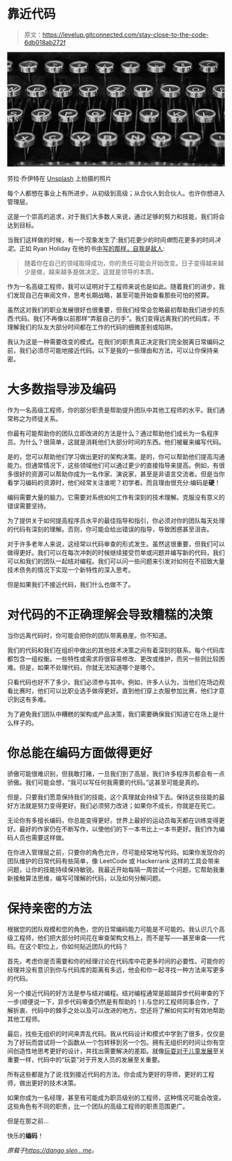 # 靠近代码

> 原文：<https://levelup.gitconnected.com/stay-close-to-the-code-6db018ab272f>

![](img/862312cab0f93396365db7c466255122.png)

劳拉·乔伊特在 [Unsplash](https://unsplash.com/s/photos/typewriter?utm_source=unsplash&utm_medium=referral&utm_content=creditCopyText) 上拍摄的照片

每个人都想在事业上有所进步。从初级到高级；从合伙人到合伙人。也许你想进入管理层。

这是一个崇高的追求，对于我们大多数人来说，通过足够的努力和技能，我们将会达到目标。

当我们这样做的时候，有一个现象发生了:我们花更少的时间*做*而花更多的时间*决定*。正如 Ryan Holiday 在他的书[中写的那样，自我是敌人](https://www.goodreads.com/book/show/27036528-ego-is-the-enemy):

> 随着你在自己的领域取得成功，你的责任可能会开始改变。日子变得越来越少是做，越来越多是做决定。这就是领导的本质。

作为一名高级工程师，我可以证明对于工程师来说也是如此。随着我们的进步，我们发现自己在审阅文件，思考长期战略，甚至可能开始查看那些可怕的预算。

虽然这对我们的职业发展很好也很重要，但我们经常会忽略最初帮助我们进步的东西:代码。我们不再像以前那样“弄脏自己的手”。我们变得远离我们的代码库，不理解我们的队友大部分时间都在工作的代码的细微差别或陷阱。

我认为这是一种需要改变的模式。在我们的职责真正决定我们完全脱离日常编码之前，我们必须尽可能地接近代码。以下是我的一些理由和方法，可以让你保持亲密。

# 大多数指导涉及编码

作为一名高级工程师，你的部分职责是帮助提升团队中其他工程师的水平。我们通常称之为师徒关系。

你最有可能帮助你的团队立即改进的方法是什么？通过帮助他们成长为一名程序员。为什么？很简单，这就是消耗他们大部分时间的东西。他们被雇来编写代码。

是的，您可以帮助他们学习做出更好的架构决策。是的，你可以帮助他们提高沟通能力。但通常情况下，这些领域他们可以通过更少的直接指导来提高。例如，有很多很好的资源可以帮助你成为一名作家、演说家，甚至是非语言交流者。但是当你看学习编码的资源时，他们经常关注谁呢？初学者。而且理由很充分:编码是**硬**！

编码需要大量的脑力。它需要对系统如何工作有深刻的技术理解。克服没有意义的错误需要坚持。

为了提供关于如何提高程序员水平的最佳指导和指引，你必须对你的团队每天处理的代码有深刻的理解。否则，你可能会给出错误的指导，导致困惑甚至沮丧。

对于许多老年人来说，这经常以代码审查的形式发生。虽然这很重要，但我们可以做得更好。我们可以在每次冲刺的时候继续接受罚单或问题并编写新的代码，我们可以和我们的团队一起结对编程。我们可以问一些问题来引发对如何在不招致大量技术债务的情况下实现一个新特性的深入思考。

但是如果我们不接近代码，我们什么也做不了。

# 对代码的不正确理解会导致糟糕的决策

当你远离代码时，你可能会把你的团队带离悬崖。你不知道。

我们的代码和我们在组织中做出的其他技术决策之间有着深刻的联系。每个代码库都包含一组权衡。一些特性或需求将很容易修改、更改或维护，而另一些则比较困难。但是，如果不处理代码，你就无法知道哪个是哪个。

只看代码也好不了多少。我们必须参与其中。例如，许多人认为，当他们在场边观看比赛时，他们可以比职业选手做得更好。直到他们穿上衣服参加比赛，他们才意识到这有多难。

为了避免我们团队中糟糕的架构或产品决策，我们需要确保我们知道它在场上是什么样子的。

# 你总能在编码方面做得更好

骄傲可能很难识别，但我敢打赌，一旦我们到了高层，我们许多程序员都会有一点骄傲。我们可能会想，“我可以写任何我需要的代码。”这甚至可能是真的。

但是，只要我们愿意保持我们的技能，这个真理就会持续下去。保持这些技能的最好方法就是努力变得更好。我们必须努力改进；如果你不成长，你就是在死亡。

无论你有多擅长编码，你总能变得更好。世界上最好的运动员每天都在训练变得更好。最好的作家仍在不断写作，以使他们的下一本书比上一本书更好。我们作为编码人员也需要这样做。

在你进入管理层之前，只要你的角色允许，尽可能经常地写代码。如果你发现你的团队维护的日常代码有些简单，像 LeetCode 或 Hackerrank 这样的工具会带来问题，让你的技能持续保持敏锐。我最近开始每隔一周尝试一个问题，它帮助我重新接触算法思维，编写可理解的代码，以及如何分解问题。

# 保持亲密的方法

根据您的团队规模和您的角色，您的日常编码能力可能是不可能的。我认识几个高级工程师，他们把大部分时间花在审查架构文档上，而不是写——甚至审查——代码。在这个职位上，你如何贴近团队的代码？

首先，考虑你是否需要和你的经理讨论在代码库中花更多时间的必要性。可能你的经理并没有意识到你与代码库的距离有多远，他会和你一起寻找一种方法来写更多的代码。

另一个接近代码的好方法是参与结对编程。结对编程通常是超越异步代码审查的下一步(顺便说一下，异步代码审查仍然是有帮助的！).与您的工程师同事合作，了解折衷、代码中的棘手之处以及可以改进的地方。您还将了解如何实时有效地帮助其他工程师。

最后，找些无组织的时间来弄乱代码。我从代码设计和模式中学到了很多，仅仅是为了好玩而尝试将一个函数从一个包转移到另一个包。拥有无组织的时间让你有空间创造性地思考更好的设计，并找出需要解决的差距。就像[玩耍对于儿童发展](https://publications.aap.org/pediatrics/article/119/1/182/70699/The-Importance-of-Play-in-Promoting-Healthy-Child?autologincheck=redirected)至关重要一样，代码中的“玩耍”对于开发人员的发展至关重要。

所有这些都是为了说:找到接近代码的方法。你会成为更好的导师，更好的工程师，做出更好的技术决策。

如果你成为一名经理，甚至有可能成为职员级别的工程师，这种情况可能会改变。这些角色有不同的职责，比一个团队的高级工程师的职责范围更广。

但是在那之前…

快乐的**编码**！

*原载于*[*https://dango slen . me*](https://dangoslen.me/blog/stay-close-to-the-code/)*。*